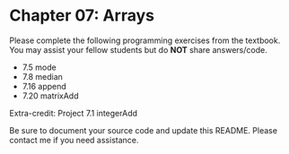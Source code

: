 # Chapter 07: Arrays

Please complete the following programming exercises from the textbook. You may assist your fellow students but do **NOT** share answers/code.

- 7.5 mode
- 7.8 median
- 7.16 append
- 7.20 matrixAdd

Extra-credit: Project 7.1 integerAdd

Be sure to document your source code and update this README. Please contact me if you need assistance.
